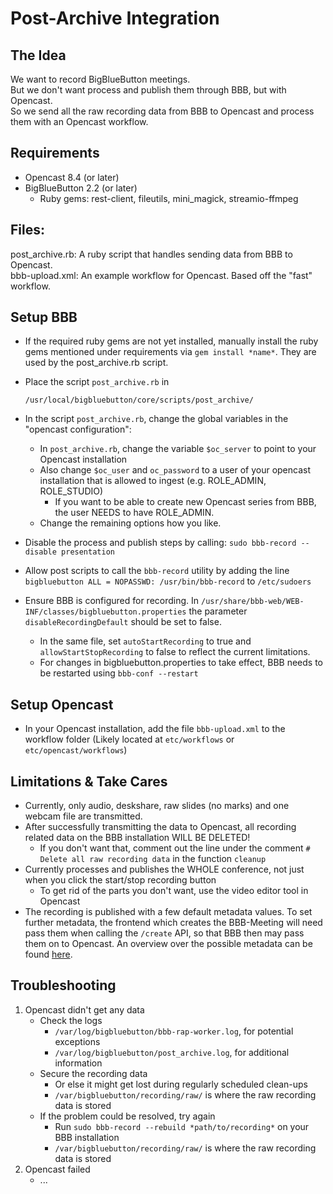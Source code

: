 Post-Archive Integration
========================

The Idea
--------

We want to record BigBlueButton meetings.  
But we don't want process and publish them through BBB, but with Opencast.  
So we send all the raw recording data from BBB to Opencast and process them with an Opencast workflow.  

Requirements
--------
- Opencast 8.4 (or later)
- BigBlueButton 2.2 (or later)
	- Ruby gems: rest-client, fileutils, mini_magick, streamio-ffmpeg

Files:
--------
post_archive.rb: A ruby script that handles sending data from BBB to Opencast.  
bbb-upload.xml: An example workflow for Opencast. Based off the "fast" workflow. 

Setup BBB
--------
- If the required ruby gems are not yet installed, manually install the ruby gems mentioned under requirements via `gem install *name*`. They are used by the post_archive.rb script.
- Place the script `post_archive.rb` in 
    
    `/usr/local/bigbluebutton/core/scripts/post_archive/`
- In the script `post_archive.rb`, change the global variables in the "opencast configuration":
	- In `post_archive.rb`, change the variable `$oc_server` to point to your Opencast installation
	- Also change `$oc_user` and `oc_password` to a user of your opencast installation that is allowed to ingest (e.g. ROLE_ADMIN, ROLE_STUDIO)
	    - If you want to be able to create new Opencast series from BBB, the user NEEDS to have ROLE_ADMIN.
	- Change the remaining options how you like.
- Disable the process and publish steps by calling: `sudo bbb-record --disable presentation`
- Allow post scripts to call the `bbb-record` utility by adding the line `bigbluebutton ALL = NOPASSWD: /usr/bin/bbb-record` to `/etc/sudoers`
- Ensure BBB is configured for recording. In `/usr/share/bbb-web/WEB-INF/classes/bigbluebutton.properties` the parameter `disableRecordingDefault` should be set to false.
	- In the same file, set `autoStartRecording` to true and `allowStartStopRecording` to false to reflect the current limitations.
	- For changes in bigbluebutton.properties to take effect, BBB needs to be restarted using `bbb-conf --restart`

Setup Opencast
--------
- In your Opencast installation, add the file `bbb-upload.xml` to the workflow folder (Likely located at `etc/workflows` or `etc/opencast/workflows`)

Limitations & Take Cares
--------
- Currently, only audio, deskshare, raw slides (no marks) and one webcam file are transmitted. 
- After successfully transmitting the data to Opencast, all recording related data on the BBB installation WILL BE DELETED!
	- If you don't want that, comment out the line under the comment `# Delete all raw recording data` in the function `cleanup`
- Currently processes and publishes the WHOLE conference, not just when you click the start/stop recording button
	- To get rid of the parts you don't want, use the video editor tool in Opencast
- The recording is published with a few default metadata values. To set further metadata, the frontend which creates the BBB-Meeting will need pass them when calling the `/create` API, so that BBB then may pass them on to Opencast. An overview over the possible metadata can be found [here](https://github.com/elan-ev/opencast-bigbluebutton-integration).

Troubleshooting
--------
1. Opencast didn't get any data
	- Check the logs
		- `/var/log/bigbluebutton/bbb-rap-worker.log`, for potential exceptions
		- `/var/log/bigbluebutton/post_archive.log`, for additional information
	- Secure the recording data 
		- Or else it might get lost during regularly scheduled clean-ups
		- `/var/bigbluebutton/recording/raw/` is where the raw recording data is stored
	- If the problem could be resolved, try again
		- Run `sudo bbb-record --rebuild *path/to/recording*` on your BBB installation
		- `/var/bigbluebutton/recording/raw/` is where the raw recording data is stored
2. Opencast failed
	- ...
